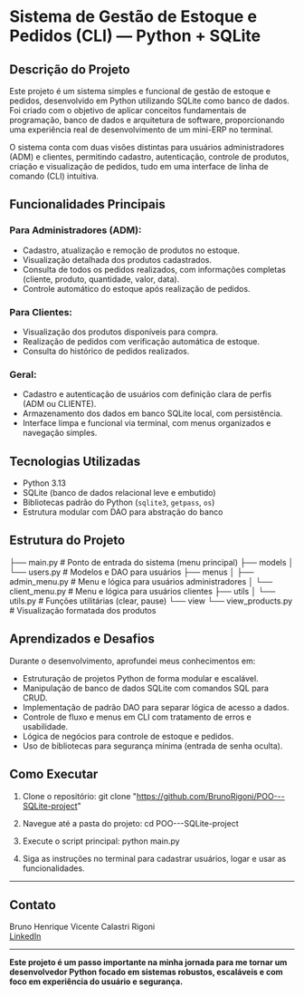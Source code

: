 # Sistema de Gestão de Estoque e Pedidos (CLI) — Python + SQLite

## Descrição do Projeto

Este projeto é um sistema simples e funcional de gestão de estoque e pedidos, desenvolvido em Python utilizando SQLite como banco de dados. Foi criado com o objetivo de aplicar conceitos fundamentais de programação, banco de dados e arquitetura de software, proporcionando uma experiência real de desenvolvimento de um mini-ERP no terminal.

O sistema conta com duas visões distintas para usuários administradores (ADM) e clientes, permitindo cadastro, autenticação, controle de produtos, criação e visualização de pedidos, tudo em uma interface de linha de comando (CLI) intuitiva.

## Funcionalidades Principais

### Para Administradores (ADM):
- Cadastro, atualização e remoção de produtos no estoque.
- Visualização detalhada dos produtos cadastrados.
- Consulta de todos os pedidos realizados, com informações completas (cliente, produto, quantidade, valor, data).
- Controle automático do estoque após realização de pedidos.

### Para Clientes:
- Visualização dos produtos disponíveis para compra.
- Realização de pedidos com verificação automática de estoque.
- Consulta do histórico de pedidos realizados.

### Geral:
- Cadastro e autenticação de usuários com definição clara de perfis (ADM ou CLIENTE).
- Armazenamento dos dados em banco SQLite local, com persistência.
- Interface limpa e funcional via terminal, com menus organizados e navegação simples.

## Tecnologias Utilizadas

- Python 3.13
- SQLite (banco de dados relacional leve e embutido)
- Bibliotecas padrão do Python (`sqlite3`, `getpass`, `os`)
- Estrutura modular com DAO para abstração do banco

## Estrutura do Projeto

├── main.py # Ponto de entrada do sistema (menu principal)
├── models
│ └── users.py # Modelos e DAO para usuários
├── menus
│ ├── admin_menu.py # Menu e lógica para usuários administradores
│ └── client_menu.py # Menu e lógica para usuários clientes
├── utils
│ └── utils.py # Funções utilitárias (clear, pause)
└── view
└── view_products.py # Visualização formatada dos produtos


## Aprendizados e Desafios

Durante o desenvolvimento, aprofundei meus conhecimentos em:

- Estruturação de projetos Python de forma modular e escalável.
- Manipulação de banco de dados SQLite com comandos SQL para CRUD.
- Implementação de padrão DAO para separar lógica de acesso a dados.
- Controle de fluxo e menus em CLI com tratamento de erros e usabilidade.
- Lógica de negócios para controle de estoque e pedidos.
- Uso de bibliotecas para segurança mínima (entrada de senha oculta).


## Como Executar

1. Clone o repositório:
git clone "https://github.com/BrunoRigoni/POO---SQLite-project"

2. Navegue até a pasta do projeto:
cd POO---SQLite-project

3. Execute o script principal:
python main.py

4. Siga as instruções no terminal para cadastrar usuários, logar e usar as funcionalidades.

---

## Contato

Bruno Henrique Vicente Calastri Rigoni  
[LinkedIn](https://www.linkedin.com/in/brunohenriquerigoni)  

---

**Este projeto é um passo importante na minha jornada para me tornar um desenvolvedor Python focado em sistemas robustos, escaláveis e com foco em experiência do usuário e segurança.**






